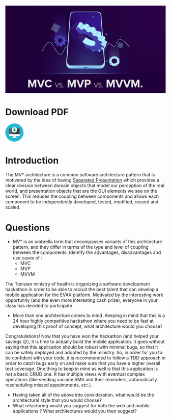 
![MV* Architectures](img/mv.png)

# Download PDF
[![Download TP2](img/pdf.png)](tp2.pdf)

# Introduction
The MV* architecture is a common software architecture pattern that is motivated by the idea of having [Separated Presentation](https://martinfowler.com/eaaDev/SeparatedPresentation.html) which provides a clear division between domain objects that model our perception of the real world, and presentation objects that are the GUI elements we see on the screen. This reduces the coupling between components and allows each component to be independently developed, tested, modified, reused and scaled.

# Questions
- MV* is an umbrella term that encompasses variants of this architecture pattern, and they differ in terms of the type and level of coupling between the components. Identify the advantages, disadvantages and use cases of :
    * MVC
    * MVP
    * MVVM  
     
 The Tunisian ministry of health is organizing a software development hackathon in order to be able to recruit the best talent that can develop a mobile application for the EVAX platform. 
Motivated by the interesting work opportunity (and the even more interesting cash prize), everyone in your class has decided to participate.

- More than one architecture comes to mind. Keeping in mind that this is a 24 hour highly competitive hackathon where you need to be fast at developing this proof of concept, what architecture would you choose?

Congratulations! Now that you have won the hackathon (and helped your savings :wink:), it is time to actually build the mobile application. It goes without saying that this application should be robust with minimal bugs, so that it can be safely deployed and adopted by the ministry. So, in order for you to be confident with your code, it is recommended to follow a TDD approach in order to catch bugs early on and make sure that you have a higher overall test coverage.
One thing to keep in mind as well is that this application is not a basic CRUD one. It has multiple views with eventual complex operations (like sending vaccine SMS and their reminders, automatically rescheduling missed appointments, etc.).

- Having taken all of the above into consideration, what would be the architectural style that you would choose?
- What refactoring would you suggest for both the web and mobile applications ? What architectures would you then suggest?

